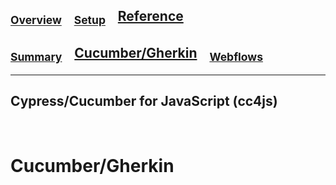 

## <sub>[Overview](README.md)</sub> &nbsp;&nbsp; <sub>[Setup](README_Setup.md)</sub> &nbsp;&nbsp; [Reference](README_Reference.md)

## <sub>[Summary](README_Reference.md)</sub> &nbsp;&nbsp; [Cucumber/Gherkin](README_Reference_Cucumber.md) &nbsp;&nbsp; <sub>[Webflows](README_Reference_Webflows.md)</sub>

---

## Cypress/Cucumber for JavaScript (cc4js)

<br/>

# Cucumber/Gherkin
